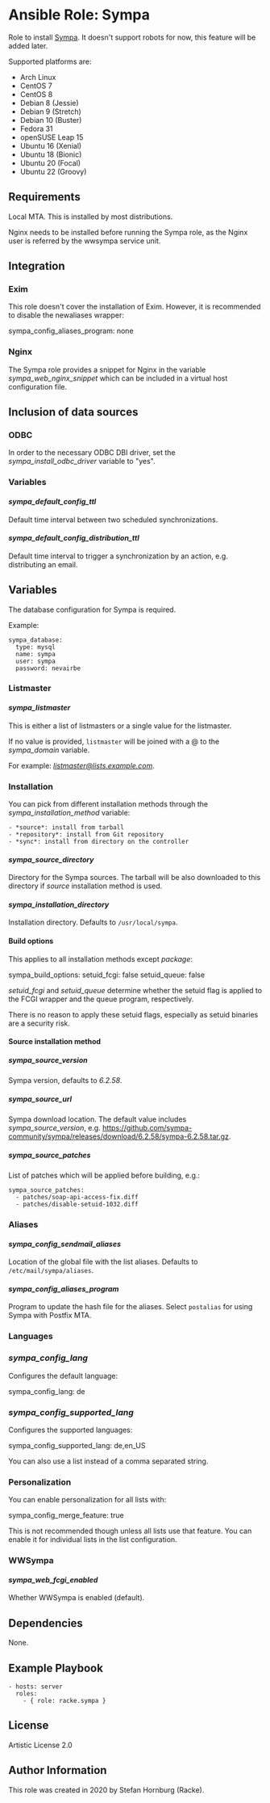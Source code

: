 # Ansible Role: Sympa

Role to install [Sympa](https://github.com/sympa-community/sympa). It
doesn't support robots for now, this feature will be added later.

Supported platforms are:

* Arch Linux
* CentOS 7
* CentOS 8
* Debian 8 (Jessie)
* Debian 9 (Stretch)
* Debian 10 (Buster)
* Fedora 31
* openSUSE Leap 15
* Ubuntu 16 (Xenial)
* Ubuntu 18 (Bionic)
* Ubuntu 20 (Focal)
* Ubuntu 22 (Groovy)

## Requirements

Local MTA. This is installed by most distributions.

Nginx needs to be installed before running the Sympa role, as the Nginx user
is referred by the wwsympa service unit.

## Integration

### Exim

This role doesn't cover the installation of Exim. However, it is recommended
to disable the newaliases wrapper:

   sympa_config_aliases_program: none

### Nginx

The Sympa role provides a snippet for Nginx in the variable
*sympa_web_nginx_snippet* which can be included in a virtual host
configuration file.

## Inclusion of data sources

### ODBC

In order to the necessary ODBC DBI driver, set the
*sympa_install_odbc_driver* variable to "yes".

### Variables

#### *sympa_default_config_ttl*

Default time interval between two scheduled synchronizations.

#### *sympa_default_config_distribution_ttl*

Default time interval to trigger a synchronization by an action,
e.g. distributing an email.

## Variables

The database configuration for Sympa is required.

Example:

    sympa_database:
      type: mysql
      name: sympa
      user: sympa
      password: nevairbe

### Listmaster

#### *sympa_listmaster*

This is either a list of listmasters or a single value for the listmaster.

If no value is provided, `listmaster` will be joined with a @ to the
*sympa_domain* variable.

For example: *listmaster@lists.example.com*.

### Installation

You can pick from different installation methods through the
*sympa_installation_method* variable:

    - *source*: install from tarball
    - *repository*: install from Git repository
    - *sync*: install from directory on the controller 

#### *sympa_source_directory*

Directory for the Sympa sources. The tarball will be also downloaded to this directory if
*source* installation method is used.

#### *sympa_installation_directory*

Installation directory. Defaults to `/usr/local/sympa`.

#### Build options

This applies to all installation methods except *package*:

  sympa_build_options:
    setuid_fcgi: false
    setuid_queue: false

*setuid_fcgi* and *setuid_queue* determine whether the setuid flag is
applied to the FCGI wrapper and the
queue program, respectively.

There is no reason to apply these setuid flags, especially as setuid
binaries are a security risk.

#### Source installation method

##### *sympa_source_version*

Sympa version, defaults to *6.2.58*.

##### *sympa_source_url*

Sympa download location. The default value includes *sympa_source_version*,
e.g. https://github.com/sympa-community/sympa/releases/download/6.2.58/sympa-6.2.58.tar.gz.

##### *sympa_source_patches*

List of patches which will be applied before building, e.g.:

    sympa_source_patches:
      - patches/soap-api-access-fix.diff
      - patches/disable-setuid-1032.diff

### Aliases

#### *sympa_config_sendmail_aliases*

Location of the global file with the list aliases. Defaults to `/etc/mail/sympa/aliases`.

#### *sympa_config_aliases_program*

Program to update the hash file for the aliases. Select `postalias` for using
Sympa with Postfix MTA.

### Languages

### *sympa_config_lang*

Configures the default language:

  sympa_config_lang: de
  
### *sympa_config_supported_lang*

Configures the supported languages:

  sympa_config_supported_lang: de,en_US

You can also use a list instead of a comma separated string.

### Personalization

You can enable personalization for all lists with:

  sympa_config_merge_feature: true
  
This is not recommended though unless all lists use that feature.
You can enable it for individual lists in the list configuration.

### WWSympa

#### *sympa_web_fcgi_enabled*

Whether WWSympa is enabled (default).

## Dependencies

None.

## Example Playbook

    - hosts: server
      roles:
        - { role: racke.sympa }

## License

Artistic License 2.0

## Author Information

This role was created in 2020 by Stefan Hornburg (Racke).
